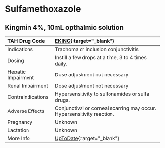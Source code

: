 # Sulfamethoxazole

## Kingmin 4%, 10mL opthalmic solution

| TAH Drug Code      | [EKING](https://www.tahsda.org.tw/drugs/hissearch.php?drug_code=EKING){:target="_blank"}          |
|:-------------------|:--------------------------------------------------------------------------------------------------|
| Indications        | Trachoma or inclusion conjunctivitis.                                                             |
| Dosing             | Instill a few drops at a time, 3 to 4 times daily.                                                |
| Hepatic Impairment | Dose adjustment not necessary                                                                     |
| Renal Impairment   | Dose adjustment not necessary                                                                     |
| Contraindications  | Hypersensitivity to sulfonamides or sulfa drugs.                                                  |
| Adverse Effects    | Conjunctival or corneal scarring may occur. Hypersensitivity reaction.                            |
| Pregnancy          | Unknown                                                                                           |
| Lactation          | Unknown                                                                                           |
| More Info          | [UpToDate](https://www.uptodate.com/contents/sulfamethoxazole-drug-information){:target="_blank"} |

